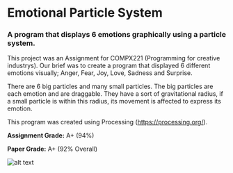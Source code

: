 # Emotional Particle System
### A program that displays 6 emotions graphically using a particle system.

This project was an Assignment for COMPX221 (Programming for creative industrys). Our brief was to create a program that displayed 6 different emotions visually; Anger, Fear, Joy, Love, Sadness and Surprise.

There are 6 big particles and many small particles. The big particles are each emotion and are draggable. They have a sort of gravitational radius, if a small particle is within this radius, its movement is affected to express its emotion.

This program was created using Processing (https://processing.org/).

**Assignment Grade:** A+ (94%)

**Paper Grade:**      A+ (92% Overall)

![alt text](https://i.ibb.co/wWJYXvQ/partic.jpg "Screenshot of program.")
